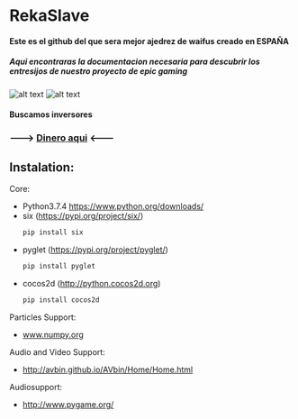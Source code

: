 # RekaSlave
#### Este es el github del que sera mejor ajedrez de waifus creado en ESPAÑA
##### Aqui encontraras la documentacion necesaria para descubrir los entresijos de nuestro proyecto de epic gaming
![alt text](https://ih0.redbubble.net/image.406681817.6423/poster,840x830,f8f8f8-pad,750x1000,f8f8f8.u3.jpg "Ke es waifu")
![alt text](https://www.ichess.es/wp-content/uploads/2016/02/wood-chess-pieces-board-box-combo-1.jpg "Ke es ajedres")
#### Buscamos inversores
### ---> [Dinero aqui](https://paypal.me/pools/c/8iGjmLftiJ) <---


## Instalation:

Core: 
- Python3.7.4 https://www.python.org/downloads/
- six (https://pypi.org/project/six/)
    ```python
    pip install six
    ```
- pyglet (https://pypi.org/project/pyglet/)
    ```python
    pip install pyglet
    ```
- cocos2d (http://python.cocos2d.org)
    ```python
    pip install cocos2d
    ```

Particles Support:
- www.numpy.org

Audio and Video Support:
- http://avbin.github.io/AVbin/Home/Home.html

Audiosupport:
- http://www.pygame.org/